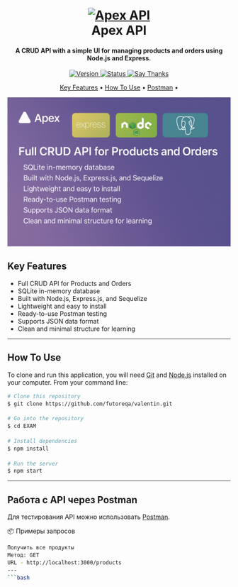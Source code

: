 <h1 align="center">
  <br>
  <a href="#"><img src="https://dcassetcdn.com/design_img/74969/85609/85609_1313227_74969_image.png" alt="Apex API" width="200"></a>
  <br>
  Apex API
  <br>
</h1>

<h4 align="center">A CRUD API with a simple UI for managing products and orders using Node.js and Express.</h4>

<p align="center">
  <a href="https://badge.fury.io/js/apex-api">
    <img src="https://img.shields.io/badge/version-1.0.0-blue.svg" alt="Version">
  </a>
  <a href="#">
    <img src="https://img.shields.io/badge/status-active-brightgreen.svg" alt="Status">
  </a>
  <a href="https://saythanks.io/to/your-email@example.com">
    <img src="https://img.shields.io/badge/SayThanks.io-%E2%98%BC-1EAEDB.svg" alt="Say Thanks">
  </a>
</p>

<p align="center">
  <a href="#key-features">Key Features</a> •
  <a href="#how-to-use">How To Use</a> •
  <a href="#Работа-с-API-через-Postman">Postman</a> •
</p>

![screenshot](cd9fc68e-a157-4be8-9991-b4c36478bcfb.png)

## Key Features

* Full CRUD API for Products and Orders
* SQLite in-memory database
* Built with Node.js, Express.js, and Sequelize
* Lightweight and easy to install
* Ready-to-use Postman testing
* Supports JSON data format
* Clean and minimal structure for learning

---

## How To Use

To clone and run this application, you will need [Git](https://git-scm.com) and [Node.js](https://nodejs.org/en/download/) installed on your computer. From your command line:

```bash
# Clone this repository
$ git clone https://github.com/futoreqa/valentin.git

# Go into the repository
$ cd EXAM

# Install dependencies
$ npm install

# Run the server
$ npm start

```
---
## Работа с API через Postman

Для тестирования API можно использовать [Postman](https://www.postman.com/).

📦 Примеры запросов
```bash
Получить все продукты
Метод: GET
URL - http://localhost:3000/products
---
```bash
